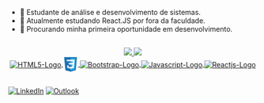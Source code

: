 

- 🔭 Estudante de análise e desenvolvimento de sistemas.
- 🌱 Atualmente estudando React.JS por fora da faculdade.
- 👯 Procurando minha primeira oportunidade em desenvolvimento.

##

<div align="center">
  <a href="https://github.com/devrianmendes">
  <img height="180em" src="https://github-readme-stats.vercel.app/api?username=devrianmendes&show_icons=true&theme=merko&include_all_commits=true&count_private=true"/>
  <img height="180em" src="https://github-readme-stats.vercel.app/api/top-langs/?username=devrianmendes&layout=compact&langs_count=7&theme=merko"/>
</div>

<div style="display: inline_block" align="center">
  <img align="center" alt="HTML5-Logo" height="30" width="30" src="https://cdn.jsdelivr.net/gh/devicons/devicon/icons/html5/html5-original.svg" />        
  <img align="center" alt="CSS3-Logo" height="30" width="30" src="https://raw.githubusercontent.com/devicons/devicon/master/icons/css3/css3-original.svg">
  <img align="center" alt="Bootstrap-Logo" height="40" width="40" src="https://cdn.jsdelivr.net/gh/devicons/devicon/icons/bootstrap/bootstrap-original.svg" />       
  <img align="center" alt="Javascript-Logo" height="30" width="30" src="https://cdn.jsdelivr.net/gh/devicons/devicon/icons/javascript/javascript-original.svg" />   
  <img align="center" alt="Reactjs-Logo" height="30" width="30" src="https://cdn.jsdelivr.net/gh/devicons/devicon/icons/react/react-original.svg">
</div>

##

  <a href="https://www.linkedin.com/in/rian-mendes-65102687/" target="_blank">![LinkedIn](https://img.shields.io/badge/linkedin-%230077B5.svg?style=for-the-badge&logo=linkedin&logoColor=white)<a/>
  <a href="mailto:dev.rianmendes@outlook.com">![Outlook](https://img.shields.io/badge/Microsoft_Outlook-0078D4?style=for-the-badge&logo=microsoft-outlook&logoColor=white)</a>

